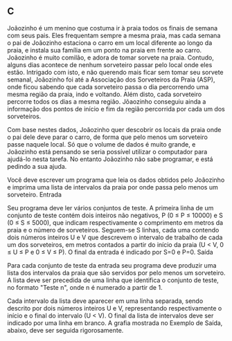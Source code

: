 ## C

Joãozinho é um menino que costuma ir à praia todos os finais de semana com seus pais. Eles frequentam sempre a mesma praia, mas cada semana o pai de Joãozinho estaciona o carro em um local diferente ao longo da praia, e instala sua família em um ponto na praia em frente ao carro. Joãozinho é muito comilão, e adora de tomar sorvete na praia. Contudo, alguns dias acontece de nenhum sorveteiro passar pelo local onde eles estão. Intrigado com isto, e não querendo mais ficar sem tomar seu sorvete semanal, Joãozinho foi até a Associação dos Sorveteiros da Praia (ASP), onde ficou sabendo que cada sorveteiro passa o dia percorrendo uma mesma região da praia, indo e voltando. Além disto, cada sorveteiro percorre todos os dias a mesma região. Jõaozinho conseguiu ainda a informação dos pontos de início e fim da região percorrida por cada um dos sorveteiros.

Com base nestes dados, Joãozinho quer descobrir os locais da praia onde o pai dele deve parar o carro, de forma que pelo menos um sorveteiro passe naquele local. Só que o volume de dados é muito grande, e Joãozinho está pensando se seria possível utilizar o computador para ajudá-lo nesta tarefa. No entanto Joãozinho não sabe programar, e está pedindo a sua ajuda.

Você deve escrever um programa que leia os dados obtidos pelo Joãozinho e imprima uma lista de intervalos da praia por onde passa pelo menos um sorveteiro.
Entrada

Seu programa deve ler vários conjuntos de teste. A primeira linha de um conjunto de teste contém dois inteiros não negativos, P (0 ≤ P ≤ 10000) e S (0 ≤ S ≤ 5000), que indicam respectivamente o comprimento em metros da praia e o número de sorveteiros. Seguem-se S linhas, cada uma contendo dois números inteiros U e V que descrevem o intervalo de trabalho de cada um dos sorveteiros, em metros contados a partir do início da praia (U < V, 0 ≤ U ≤ P e 0 ≤ V ≤ P). O final da entrada é indicado por S=0 e P=0.
Saída

Para cada conjunto de teste da entrada seu programa deve produzir uma lista dos intervalos da praia que são servidos por pelo menos um sorveteiro. A lista deve ser precedida de uma linha que identifica o conjunto de teste, no formato "Teste n", onde n é numerado a partir de 1.

Cada intervalo da lista deve aparecer em uma linha separada, sendo descrito por dois números inteiros U e V, representando respectivamente o início e o final do intervalo (U < V). O final da lista de intervalos deve ser indicado por uma linha em branco. A grafia mostrada no Exemplo de Saída, abaixo, deve ser seguida rigorosamente.